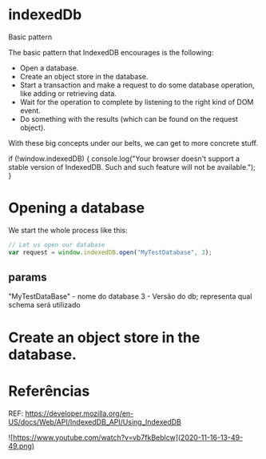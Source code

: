 # indexedDb

Basic pattern

The basic pattern that IndexedDB encourages is the following:

- Open a database.
- Create an object store in the database.
- Start a transaction and make a request to do some database operation, like adding or retrieving data.
- Wait for the operation to complete by listening to the right kind of DOM event.
- Do something with the results (which can be found on the request object).

With these big concepts under our belts, we can get to more concrete stuff.

if (!window.indexedDB) {
console.log("Your browser doesn't support a stable version of IndexedDB. Such and such feature will not be available.");
}

# Opening a database

We start the whole process like this:

```js
// Let us open our database
var request = window.indexedDB.open("MyTestDatabase", 3);
```

## params

"MyTestDataBase" - nome do database
3 - Versão do db; representa qual schema será utilizado

# Create an object store in the database.

# Referências

REF: https://developer.mozilla.org/en-US/docs/Web/API/IndexedDB_API/Using_IndexedDB

![https://www.youtube.com/watch?v=vb7fkBeblcw](2020-11-16-13-49-49.png)
